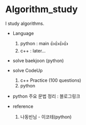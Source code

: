 # Algorithm_study
I study algorithms.

- Language
  1. python : main 👍👍👍👍
  2. c++ : later...
- solve baekjoon (python)
- solve CodeUp
  1. c++ Practice (100 questions)
  2. python
- python 주요 문법 정리 : 블로그링크


- reference
  1. 나동빈님 - 이코테(python)
